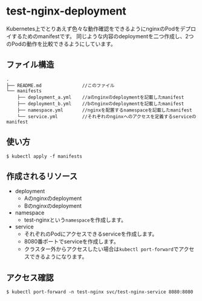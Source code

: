 # test-nginx-deployment
Kubernetes上でとりあえず色々な動作確認をできるようにnginxのPodをデプロイするためのmanifestです。
同じような内容のdeploymentを二つ作成し、2つのPodの動作を比較できるようにしています。

## ファイル構造
```
.
├── README.md               //このファイル
└── manifests
    ├── deployment_a.yml    //aのnginxのdeploymentを記載したmanifest
    ├── deployment_b.yml    //bのnginxのdeploymentを記載したmanifest
    ├── namespace.yml       //nginxを配置するnamespaceを記載したmanifest
    └── service.yml         //それぞれのnginxへのアクセスを定義するserviceのmanifest

```

## 使い方

```shell
$ kubectl apply -f manifests
```

## 作成されるリソース

- deployment
    - Aのnginxのdeployment
    - Bのnginxのdeployment
- namespace
    - test-nginxという`namespace`を作成します。
- service
    - それぞれのPodにアクセスできるserviceを作成します。
    - 8080番ポートでserviceを作成します。
    - クラスター外からアクセスしたい場合は`kubectl port-forward`でアクセスできるようになります。

## アクセス確認
```shell
$ kubectl port-forward -n test-nginx svc/test-nginx-service 8080:8080
```